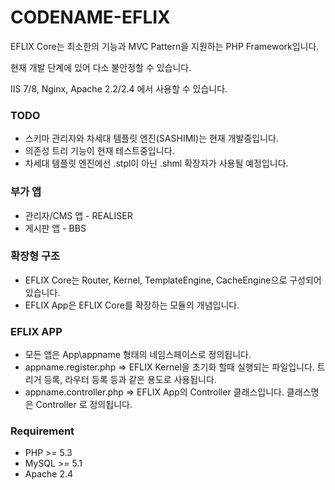 CODENAME-EFLIX
==============

EFLIX Core는 최소한의 기능과 MVC Pattern을 지원하는 PHP Framework입니다.

현재 개발 단계에 있어 다소 불안정할 수 있습니다.

IIS 7/8, Nginx, Apache 2.2/2.4 에서 사용할 수 있습니다.



### TODO

- 스키마 관리자와 차세대 템플릿 엔진(SASHIMI)는 현재 개발중입니다.
- 의존성 트리 기능이 현재 테스트중입니다.
- 차세대 템플릿 엔진에선 .stpl이 아닌 .shml 확장자가 사용될 예정입니다.

### 부가 앱

- 관리자/CMS 앱 - REALISER
- 게시판 앱 - BBS


### 확장형 구조

- EFLIX Core는 Router, Kernel, TemplateEngine, CacheEngine으로 구성되어 있습니다.
- EFLIX App은 EFLIX Core를 확장하는 모듈의 개념입니다.


### EFLIX APP

- 모든 앱은 App\appname 형태의 네임스페이스로 정의됩니다.
- appname.register.php => EFLIX Kernel을 초기화 할때 실행되는 파일입니다.
  트리거 등록, 라우터 등록 등과 같은 용도로 사용됩니다.
- appname.controller.php => EFLIX App의 Controller 클래스입니다.
  클래스명은 Controller 로 정의됩니다.


### Requirement

- PHP >= 5.3 
- MySQL >= 5.1 
- Apache 2.4 